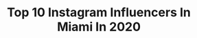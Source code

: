 ---
title: Top 10 Instagram Influencers In Miami In 2020
description: >-
  Find top Instagram influencers in Miami in 2020. Most popular hashtags: #coronavirus #teorema # #26.
platform: Instagram
profiles:
  - username: "alienxboyz"
    fullname: >-
      ALIEN BOYZ
    location: "United States"
    followers: 213962
    engagement: 946
    commentsToLikes: 0.064287
    id: ck0u9hqxl9was0i19l3pzz9ah
    verified: false
    hashtags: "#sanvalentin, #amor, #valentine, #friends"
  - username: "isaiahreese13"
    fullname: >-
      
    location: "United States"
    followers: 3474
    engagement: 2531
    commentsToLikes: 0.065278
    id: ck8sydrcpkj140j78ub03t451
    verified: true
    hashtags: ""
  - username: "_frenchtok"
    fullname: >-
      JP Tokoto
    location: "United States"
    followers: 44751
    engagement: 598
    commentsToLikes: 0.023053
    id: ck5q5sda4udey0i11stn1evp2
    verified: true
    hashtags: "#2020, #iplaytoomuch, #dripszn3, #fiesta"
  - username: "stefruiz"
    fullname: >-
      Estefania Ruiz.
    location: "United States"
    followers: 19303
    engagement: 308
    commentsToLikes: 0.047808
    id: ckap27s5dxqus0i78690fygaa
    verified: false
    hashtags: "#goldendoodle"
  - username: "emilyperezz_"
    fullname: >-
      Emily Perez
    location: "United States"
    followers: 6244
    engagement: 2533
    commentsToLikes: 0.028560
    id: ck5c9f18bbbet0i11tf0spu8p
    verified: false
    hashtags: "#swimwithicon"
  - username: "joshwolff_"
    fullname: >-
      
    location: "United States"
    followers: 5801
    engagement: 4977
    commentsToLikes: 0.049425
    id: ck14jx8w7mnch0i19ifnjmy6z
    verified: false
    hashtags: "#linkinbio"
  - username: "malaamante"
    fullname: >-
      Tiffany Giraldo
    location: "United States"
    followers: 9336
    engagement: 1426
    commentsToLikes: 0.021227
    id: ck13axqwyspc50i19kwb0un28
    verified: false
    hashtags: "#siliconeprosthetics, #deadalive, #braindead, #fx"
  - username: "thelifeofcarinaa"
    fullname: >-
      Carina Coria
    location: "United States"
    followers: 5119
    engagement: 3005
    commentsToLikes: 0.052434
    id: ckaoxzgucff090i78v169s45d
    verified: false
    hashtags: "#pltxmiami"
  - username: "jnevilus"
    fullname: >-
      Jordan Nevilus
    location: "United States"
    followers: 27399
    engagement: 148
    commentsToLikes: 0.030574
    id: ck8sys5evlsr10j78qjnmxvyy
    verified: false
    hashtags: "#miami"
  - username: "lisbetnicole"
    fullname: >-
      Lisbet Hernandez
    location: "United States"
    followers: 2230
    engagement: 4330
    commentsToLikes: 0.120252
    id: ck9weneb2l1mw0j78axttwwhf
    verified: false
    hashtags: "#ymiinquarantine, #tigercherrybabe, #ad"
---